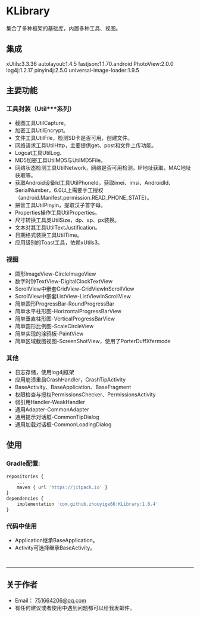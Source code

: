 # KLibrary
集合了多种框架的基础库，内置多种工具、视图。

## 集成
xUtils:3.3.36
autolayout:1.4.5
fastjson:1.1.70.android
PhotoView:2.0.0
log4j:1.2.17
pinyin4j:2.5.0
universal-image-loader:1.9.5

## 主要功能
### 工具封装（Util***系列）
* 截图工具UtilCapture。
* 加密工具UtilEncrypt。
* 文件工具UtilFile，检测SD卡是否可用，创建文件。
* 网络请求工具UtilHttp，主要提供get、post和文件上传功能。
* Logcat工具UtilLog.
* MD5加密工具UtilMD5与UtilMD5File。
* 网络状态检测工具UtilNetwork，网络是否可用检测，IP地址获取，MAC地址获取等。
* 获取Android设备Id工具UtilPhoneId，获取imei、imsi、AndroidId、SerialNumber，6.0以上需要手工授权（android.Manifest.permission.READ_PHONE_STATE）。
* 拼音工具UtilPinyin，提取汉子首字母。
* Properties操作工具UtilProperties。
* 尺寸转换工具类UtilSize，dp、sp、px装换。
* 文本对其工具UtilTextJustification。
* 日期格式装换工具UtilTime。
* 应用级别的Toast工具，依赖xUtils3。
### 视图
* 圆形ImageView-CircleImageView
* 数字时钟TextView-DigitalClockTextView
* ScrollView中嵌套GridView-GridViewInScrollView
* ScrollView中嵌套ListView-ListViewInScrollView
* 简单圆形ProgressBar-RoundProgressBar
* 简单水平柱形图-HorizontalProgressBarView
* 简单垂直柱形图-VerticalProgressBarView
* 简单圆形比例图-ScaleCircleView
* 简单实现的涂鸦板-PaintView
* 简单区域截图视图-ScreenShotView，使用了PorterDuffXfermode

### 其他
* 日志存储，使用log4j框架
* 应用崩溃重启CrashHandler，CrashTipActivity
* BaseActivity、BaseApplication、BaseFragment
* 权限检查与授权PermissionsChecker、PermissionsActivity
* 弱引用Handler-WeakHandler
* 通用Adapter-CommonAdapter
* 通用提示对话框-CommonTipDialog
* 通用加载对话框-CommonLoadingDialog

## 使用
### Gradle配置:
```javascript
repositories {
	...
	maven { url 'https://jitpack.io' }
}
dependencies {
	implementation 'com.github.zhouyige66:KLibrary:1.0.4'
}
```

### 代码中使用
* Application继承BaseApplication。
* Activity可选择继承BaseActivity。
```java
   
```

----
## 关于作者
* Email： <751664206@qq.com>
* 有任何建议或者使用中遇到问题都可以给我发邮件。